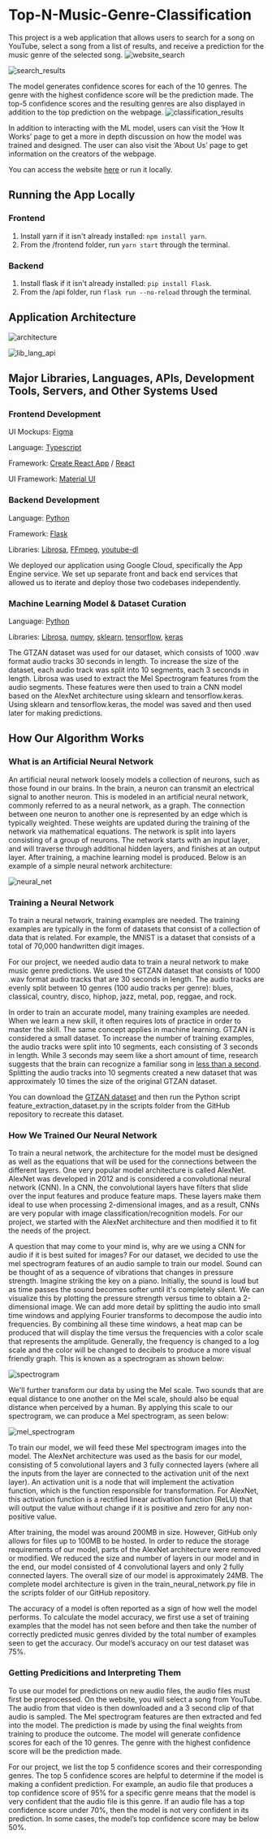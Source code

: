 # Top-N-Music-Genre-Classification
This project is a web application that allows users to search for a song on YouTube, select a song from a list of results, and receive a prediction for the music genre of the selected song.
![website_search](https://raw.githubusercontent.com/smm3123/Top-N-Music-Genre-Classification/readme-update/img/website_1.jpg)

![search_results](https://raw.githubusercontent.com/smm3123/Top-N-Music-Genre-Classification/readme-update/img/website_2.jpg)

The model generates confidence scores for each of the 10 genres.  The genre with the highest confidence score will be the prediction made. The top-5 confidence scores and the resulting genres are also displayed in addition to the top prediction on the webpage.
![classification_results](https://raw.githubusercontent.com/smm3123/Top-N-Music-Genre-Classification/readme-update/img/website_3.jpg)

In addition to interacting with the ML model, users can visit the ‘How It Works’ page to get a more in depth discussion on how the model was trained and designed. The user can also visit the ‘About Us’ page to get information on the creators of the webpage.

You can access the website [here](https://osu-capstone-testing.uc.r.appspot.com/) or run it locally.

## Running the App Locally
### Frontend
1. Install yarn if it isn't already installed: `npm install yarn`.
2. From the /frontend folder, run `yarn start` through the terminal.

### Backend
1. Install flask if it isn't already installed: `pip install Flask`.
2. From the /api folder, run `flask run --no-reload` through the terminal.

## Application Architecture
![architecture](https://github.com/smm3123/Top-N-Music-Genre-Classification/blob/readme-update/img/libraries_languages_apis.jpg?raw=true)

![lib_lang_api](https://raw.githubusercontent.com/smm3123/Top-N-Music-Genre-Classification/readme-update/img/high_level_architecture.jpg)

## Major Libraries, Languages, APIs, Development Tools, Servers, and Other Systems Used
### Frontend Development
UI Mockups: [Figma](https://www.figma.com/)

Language: [Typescript](https://www.typescriptlang.org/)

Framework: [Create React App](https://create-react-app.dev/) / [React](https://reactjs.org/)

UI Framework: [Material UI](https://material-ui.com/)

### Backend Development
Language: [Python](https://www.python.org/)

Framework: [Flask](https://flask.palletsprojects.com/)

Libraries: [Librosa](https://librosa.org/), [FFmpeg](https://www.ffmpeg.org/), [youtube-dl](https://github.com/ytdl-org/youtube-dl)

We deployed our application using Google Cloud, specifically the App Engine service. We set up separate front and back end services that allowed us to iterate and deploy those two codebases independently.

### Machine Learning Model & Dataset Curation
Language: [Python](https://www.python.org/)

Libraries: [Librosa](https://librosa.org/), [numpy](https://numpy.org/), [sklearn](https://scikit-learn.org/stable/), [tensorflow](https://www.tensorflow.org/), [keras](https://keras.io/)

The GTZAN dataset was used for our dataset, which consists of 1000 .wav format audio tracks 30 seconds in length. To increase the size of the dataset, each audio track was split into 10 segments, each 3 seconds in length. Librosa was used to extract the Mel Spectrogram features from the audio segments. These features were then used to train a CNN model based on the AlexNet architecture using sklearn and tensorflow.keras. Using sklearn and tensorflow.keras, the model was saved and then used later for making predictions.

## How Our Algorithm Works
### What is an Artificial Neural Network
An artificial neural network loosely models a collection of neurons, such as those found in our brains. In the brain, a neuron can transmit an electrical signal to another neuron. This is modeled in an artificial neural network, commonly referred to as a neural network, as a graph. The connection between one neuron to another one is represented by an edge which is typically weighted. These weights are updated during the training of the network via mathematical equations. The network is split into layers consisting of a group of neurons. The network starts with an input layer, and will traverse through additional hidden layers, and finishes at an output layer. After training, a machine learning model is produced. Below is an example of a simple neural network architecture:

![neural_net](https://raw.githubusercontent.com/smm3123/Top-N-Music-Genre-Classification/readme-update/img/neural_net_architecture.png)

### Training a Neural Network
To train a neural network, training examples are needed. The training examples are typically in the form of datasets that consist of a collection of data that is related. For example, the MNIST is a dataset that consists of a total of 70,000 handwritten digit images.

For our project, we needed audio data to train a neural network to make music genre predictions. We used the GTZAN dataset that consists of 1000 .wav format audio tracks that are 30 seconds in length. The audio tracks are evenly split between 10 genres (100 audio tracks per genre): blues, classical, country, disco, hiphop, jazz, metal, pop, reggae, and rock.

In order to train an accurate model, many training examples are needed. When we learn a new skill, it often requires lots of practice in order to master the skill. The same concept applies in machine learning. GTZAN is considered a small dataset. To increase the number of training examples, the audio tracks were split into 10 segments, each consisting of 3 seconds in length. While 3 seconds may seem like a short amount of time, research suggests that the brain can recognize a familiar song in [less than a second](https://www.sciencedaily.com/releases/2019/10/191030073312.htm). Splitting the audio tracks into 10 segments created a new dataset that was approximately 10 times the size of the original GTZAN dataset.

You can download the [GTZAN dataset](http://marsyas.info/downloads/datasets.html) and then run the Python script feature_extraction_dataset.py in the scripts folder from the GitHub repository to recreate this dataset.

### How We Trained Our Neural Network
To train a neural network, the architecture for the model must be designed as well as the equations that will be used for the connections between the different layers. One very popular model architecture is called AlexNet. AlexNet was developed in 2012 and is considered a convolutional neural network (CNN). In a CNN, the convolutional layers have filters that slide over the input features and produce feature maps. These layers make them ideal to use when processing 2-dimensional images, and as a result, CNNs are very popular with image classification/recognition models. For our project, we started with the AlexNet architecture and then modified it to fit the needs of the project.

A question that may come to your mind is, why are we using a CNN for audio if it is best suited for images? For our dataset, we decided to use the mel spectrogram features of an audio sample to train our model. Sound can be thought of as a sequence of vibrations that changes in pressure strength. Imagine striking the key on a piano. Initially, the sound is loud but as time passes the sound becomes softer until it's completely silent. We can visualize this by plotting the pressure strength versus time to obtain a 2-dimensional image. We can add more detail by splitting the audio into small time windows and applying Fourier transforms to decompose the audio into frequencies. By combining all these time windows, a heat map can be produced that will display the time versus the frequencies with a color scale that represents the amplitude. Generally, the frequency is changed to a log scale and the color will be changed to decibels to produce a more visual friendly graph. This is known as a spectrogram as shown below:

![spectrogram](https://raw.githubusercontent.com/smm3123/Top-N-Music-Genre-Classification/readme-update/img/spectrogram_visualization.png)

We'll further transform our data by using the Mel scale. Two sounds that are equal distance to one another on the Mel scale, should also be equal distance when perceived by a human. By applying this scale to our spectrogram, we can produce a Mel spectrogram, as seen below:

![mel_spectrogram](https://raw.githubusercontent.com/smm3123/Top-N-Music-Genre-Classification/readme-update/img/mel_spectrogram_visualization.png)

To train our model, we will feed these Mel spectrogram images into the model. The AlexNet architecture was used as the basis for our model, consisting of 5 convolutional layers and 3 fully connected layers (where all the inputs from the layer are connected to the activation unit of the next layer). An activation unit is a node that will implement the activation function, which is the function responsible for transformation. For AlexNet, this activation function is a rectified linear activation function (ReLU) that will output the value without change if it is positive and zero for any non-positive value.

After training, the model was around 200MB in size. However, GitHub only allows for files up to 100MB to be hosted. In order to reduce the storage requirements of our model, parts of the AlexNet architecture were removed or modified. We reduced the size and number of layers in our model and in the end, our model consisted of 4 convolutional layers and only 2 fully connected layers. The overall size of our model is approximately 24MB. The complete model architecture is given in the train_neural_network.py file in the scripts folder of our GitHub repository.

The accuracy of a model is often reported as a sign of how well the model performs. To calculate the model accuracy, we first use a set of training examples that the model has not seen before and then take the number of correctly predicted music genres divided by the total number of examples seen to get the accuracy. Our model’s accuracy on our test dataset was 75%.

### Getting Predicitions and Interpreting Them
To use our model for predictions on new audio files, the audio files must first be preprocessed. On the website, you will select a song from YouTube. The audio from that video is then downloaded and a 3 second clip of that audio is sampled. The Mel spectrogram features are then extracted and fed into the model. The prediction is made by using the final weights from training to produce the outcome. The model will generate confidence scores for each of the 10 genres. The genre with the highest confidence score will be the prediction made.

For our project, we list the top 5 confidence scores and their corresponding genres. The top 5 confidence scores are helpful to determine if the model is making a confident prediction. For example, an audio file that produces a top confidence score of 95% for a specific genre means that the model is very confident that the audio file is this genre. If an audio file has a top confidence score under 70%, then the model is not very confident in its prediction. In some cases, the model’s top confidence score may be below 50%.

